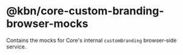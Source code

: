 # @kbn/core-custom-branding-browser-mocks

Contains the mocks for Core's internal `customBranding` browser-side service.


